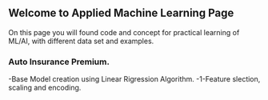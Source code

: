 ## Welcome to Applied Machine Learning Page

On this page you will found code and concept for practical learning  of ML/AI, with different data set and examples.

### Auto Insurance Premium.
-Base Model creation using Linear Rigression Algorithm.
 -1-Feature slection, scaling and encoding.
